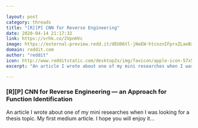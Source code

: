 ```yaml
---

layout: post
category: threads
title: "[R][P] CNN for Reverse Engineering"
date: 2020-04-14 21:17:32
link: https://vrhk.co/2VpnHVc
image: https://external-preview.redd.it/dEU06tl-jNeEW-htcnznIFprxZLaeBxblQoVCqolWuA.jpg?width=1200&height=559&auto=webp&crop=1200:559,smart&s=a1a75321d95e9675f797fa12da5fbf9c9aa20db2
domain: reddit.com
author: "reddit"
icon: http://www.redditstatic.com/desktop2x/img/favicon/apple-icon-57x57.png
excerpt: "An article I wrote about one of my mini researches when I was looking for a thesis topic. My first medium article. I hope you will enjoy it..."

---
```


### [R][P] CNN for Reverse Engineering — an Approach for Function Identification

An article I wrote about one of my mini researches when I was looking for a thesis topic. My first medium article. I hope you will enjoy it...